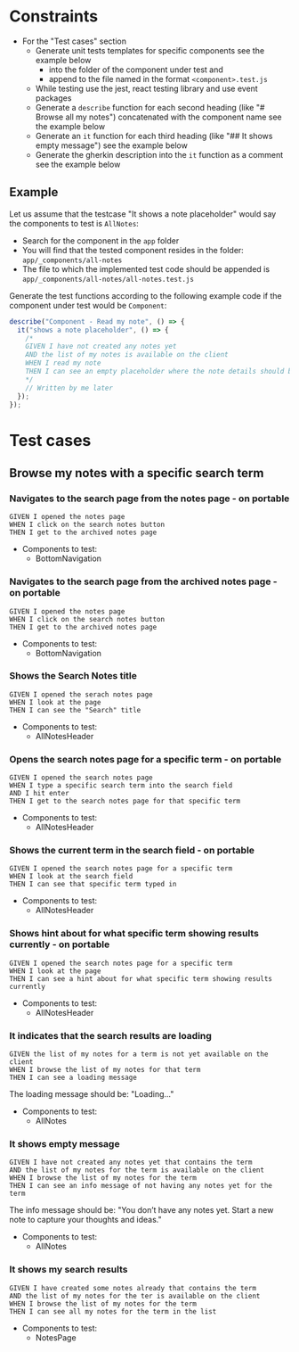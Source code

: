 # Constraints

- For the "Test cases" section
  - Generate unit tests templates for specific components see the example below
    - into the folder of the component under test and
    - append to the file named in the format `<component>.test.js`
  - While testing use the jest, react testing library and use event packages
  - Generate a `describe` function for each second heading (like "# Browse all my notes") concatenated with the component name see the example below
  - Generate an `it` function for each third heading (like "## It shows empty message") see the example below
  - Generate the gherkin description into the `it` function as a comment see the example below

## Example

Let us assume that the testcase "It shows a note placeholder" would say the components to test is `AllNotes`:

- Search for the component in the `app` folder
- You will find that the tested component resides in the folder: `app/_components/all-notes`
- The file to which the implemented test code should be appended is `app/_components/all-notes/all-notes.test.js`

Generate the test functions according to the following example code if the component under test would be `Component`:

```javascript
describe("Component - Read my note", () => {
  it("shows a note placeholder", () => {
    /*
    GIVEN I have not created any notes yet
    AND the list of my notes is available on the client
    WHEN I read my note
    THEN I can see an empty placeholder where the note details should be
    */
    // Written by me later
  });
});
```

# Test cases

## Browse my notes with a specific search term

### Navigates to the search page from the notes page - on portable

```gherkin
GIVEN I opened the notes page
WHEN I click on the search notes button
THEN I get to the archived notes page
```

- Components to test:
  - BottomNavigation

### Navigates to the search page from the archived notes page - on portable

```gherkin
GIVEN I opened the notes page
WHEN I click on the search notes button
THEN I get to the archived notes page
```

- Components to test:
  - BottomNavigation

### Shows the Search Notes title

```gherkin
GIVEN I opened the serach notes page
WHEN I look at the page
THEN I can see the "Search" title
```

- Components to test:
  - AllNotesHeader

### Opens the search notes page for a specific term - on portable

```gherkin
GIVEN I opened the search notes page
WHEN I type a specific search term into the search field
AND I hit enter
THEN I get to the search notes page for that specific term
```

- Components to test:
  - AllNotesHeader

### Shows the current term in the search field - on portable

```gherkin
GIVEN I opened the search notes page for a specific term
WHEN I look at the search field
THEN I can see that specific term typed in
```

- Components to test:
  - AllNotesHeader

### Shows hint about for what specific term showing results currently - on portable

```gherkin
GIVEN I opened the search notes page for a specific term
WHEN I look at the page
THEN I can see a hint about for what specific term showing results currently
```

- Components to test:
  - AllNotesHeader

### It indicates that the search results are loading

```gherkin
GIVEN the list of my notes for a term is not yet available on the client
WHEN I browse the list of my notes for that term
THEN I can see a loading message
```

The loading message should be: "Loading..."

- Components to test:
  - AllNotes

### It shows empty message

```gherkin
GIVEN I have not created any notes yet that contains the term
AND the list of my notes for the term is available on the client
WHEN I browse the list of my notes for the term
THEN I can see an info message of not having any notes yet for the term
```

The info message should be: "You don’t have any notes yet. Start a new note to capture your thoughts and ideas."

- Components to test:
  - AllNotes

### It shows my search results

```gherkin
GIVEN I have created some notes already that contains the term
AND the list of my notes for the ter is available on the client
WHEN I browse the list of my notes for the term
THEN I can see all my notes for the term in the list
```

- Components to test:
  - NotesPage
